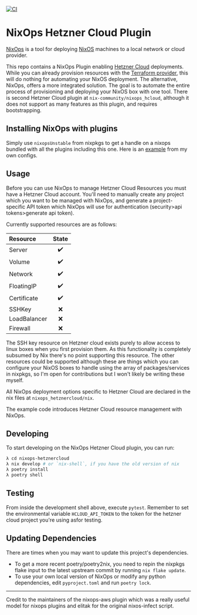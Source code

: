 [![CI](https://github.com/lukebfox/nixops-hetznercloud/workflows/CI/badge.svg)](https://github.com/lukebfox/nixops-hetznercloud/actions)
# NixOps Hetzner Cloud Plugin

[NixOps][1] is a tool for deploying [NixOS][2] machines to a local network or cloud provider. 

This repo contains a NixOps Plugin enabling [Hetzner Cloud][3] deployments. While you can already provision resources with the [Terraform provider][4], this will do nothing for automating your NixOS deployment. The alternative, NixOps, offers a more integrated solution. The goal is to automate the entire process of provisioning and deploying your NixOS box with one tool. There is second Hetzner Cloud plugin at `nix-community/nixops_hcloud`, although it does not support as many features as this plugin, and requires bootstrapping.

## Installing NixOps with plugins

Simply use `nixopsUnstable` from nixpkgs to get a handle on a nixops bundled with all the plugins including this one. Here is an [example][5] from my own configs.

## Usage

Before you can use NixOps to manage Hetzner Cloud Resources you must have a Hetzner Cloud account. You'll need to manually create any project which you want to be managed with NixOps, and generate a project-specific API token which NixOps will use for authentication (security>api tokens>generate api token).

Currently supported resources are as follows:

| Resource      | State |
|:--------------|:-----:|
| Server        | :heavy_check_mark: |
| Volume        | :heavy_check_mark: |
| Network       | :heavy_check_mark: |
| FloatingIP    | :heavy_check_mark: |
| Certificate   | :heavy_check_mark: |
| SSHKey        | :x: |
| LoadBalancer  | :x: |
| Firewall      | :x: |

The SSH key resource on Hetzner cloud exists purely to allow access to linux boxes when you first provision them. As this functionality is completely subsumed by Nix there's no point supporting this resource. The other resources could be supported although these are things which you can configure your NixOS boxes to handle using the array of packages/services in nixpkgs, so I'm open for contributions but I won't likely be writing these myself. 

All NixOps deployment options specific to Hetzner Cloud are declared in the nix files at `nixops_hetznercloud/nix`.

The example code introduces Hetzner Cloud resource management with NixOps.

## Developing

To start developing on the NixOps Hetzner Cloud plugin, you can run:

```bash
λ cd nixops-hetznercloud
λ nix develop # or `nix-shell`, if you have the old version of nix
λ poetry install
λ poetry shell
```

## Testing

From inside the development shell above, execute `pytest`. Remember to set the environmental variable `HCLOUD_API_TOKEN` to the token for the hetzner cloud project you're using asfor testing.

## Updating Dependencies
There are times when you may want to update this project's dependencies.
- To get a more recent poetry/poetry2nix, you need to repin the nixpkgs flake input to the latest upstream commit by running `nix flake update`.
- To use your own local version of NixOps or modify any python dependencies, edit `pyproject.toml` and run `poetry lock`.

---
Credit to the maintainers of the nixops-aws plugin which was a really useful model for nixops plugins and elitak for the original nixos-infect script.

[1]: https://github.com/nixos/nixops
[2]: https://nixos.org/
[3]: https://www.hetzner.com/cloud
[4]: https://github.com/hetznercloud/terraform-provider-hcloud
[5]: https://github.com/lukebfox/nix-configs/blob/master/flake.nix
